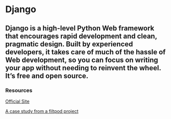 # Django

## Django is a high-level Python Web framework that encourages rapid development and clean, pragmatic design. Built by experienced developers, it takes care of much of the hassle of Web development, so you can focus on writing your app without needing to reinvent the wheel. It’s free and open source.

### Resources

[Official Site](https://www.djangoproject.com/)

[A case study from a filtpod project](./lessons-learned-from-ultra-gro-deployment.md)
